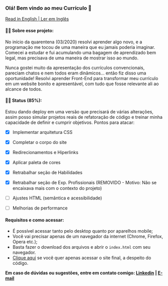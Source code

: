 ﻿### Olá! Bem vindo ao meu Currículo 👋

[Read in English | Ler em Inglês](https://github.com/molusca/Front-End/blob/master/resume/README.md)

#### 🕵️‍♂️ Sobre esse projeto:
No início da quarentena (03/2020) resolvi aprender algo novo, e a programação me tocou de uma maneira que eu jamais poderia imaginar. Comecei a estudar e fui acumulando uma bagagem de aprendizado bem legal, mas precisava de uma maneira de mostrar isso ao mundo. 

Nunca gostei muito da apresentação dos currículos convencionais, pareciam chatos e nem todos eram dinâmicos... então fiz disso uma oportunidade! Resolvi aprender Front-End para transformar meu currículo em um website bonito e apresentável, com tudo que fosse relevante ali ao alcance de todos.

#### 👨‍💻 Status (85%):
Estou dando deploy em uma versão que precisará de várias alterações, assim posso simular projetos reais de refatoração de código e treinar minha capacidade de definir e cumprir objetivos. Pontos para atacar:
- [x] Implementar arquitetura CSS
- [x] Completar o corpo do site
- [x] Redirecionamentos e Hiperlinks
- [x] Aplicar paleta de cores
- [x] Retrabalhar seção de Habilidades
- [x] Retrabalhar seção de Exp. Profissionais (REMOVIDO - Motivo: Não se encaixava mais com o contexto do projeto)
- [ ] Ajustes HTML (semântica e acessibilidade)
- [ ] Melhorias de performance


#### Requisitos e como acessar:

  - É possível acessar tanto pelo desktop quanto por aparelhos mobile;
  - Você vai precisar apenas de um navegador da internet (Chrome, Firefox, Opera etc.);
  - Basta fazer o download dos arquivos e abrir o `index.html` com seu navegador.
  - [Clique aqui]() se você quer apenas acessar o site final, a despeito do código.

**Em caso de dúvidas ou sugestões, entre em contato comigo: [Linkedin](https://www.linkedin.com/in/lucas-r-freitas/) | [E-mail](mailto:pro.lucasrfreitas@gmail.com)**
